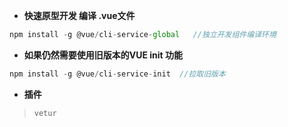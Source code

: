 ﻿*    **快速原型开发 编译 .vue文件**```jsnpm install -g @vue/cli-service-global   //独立开发组件编译环境```*    **如果仍然需要使用旧版本的VUE init 功能**```jsnpm install -g @vue/cli-service-init  //拉取旧版本```* **插件**> `vetur`